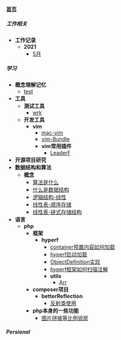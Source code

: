 
#### [首页](?file=home-首页)

##### 工作相关
- **工作记录**
    - **2021**
        - [5月](?file=001-工作相关/001-工作记录/001-2021/001-5月 "5月")

##### 学习
- **概念理解记忆**
    - [test](?file=002-学习/001-概念理解记忆/001-test "test")
- **工具**
    - **测试工具**
        - [wrk](?file=002-学习/002-工具/001-测试工具/001-wrk "wrk")
    - **开发工具**
        - **vim**
            - [mac-vim](?file=002-学习/002-工具/002-开发工具/001-vim/001-mac-vim "mac-vim")
            - [vim-Bundle](?file=002-学习/002-工具/002-开发工具/001-vim/002-vim-Bundle "vim-Bundle")
            - **vim常用插件**
                - [LeaderF](?file=002-学习/002-工具/002-开发工具/001-vim/003-vim常用插件/001-LeaderF "LeaderF")
- **开源项目研究**
- **数据结构和算法**
    - **概念**
        - [算法是什么](?file=002-学习/004-数据结构和算法/001-概念/001-算法是什么 "算法是什么")
        - [什么是数据结构](?file=002-学习/004-数据结构和算法/001-概念/002-什么是数据结构 "什么是数据结构")
        - [逻辑结构-线性](?file=002-学习/004-数据结构和算法/001-概念/003-逻辑结构-线性 "逻辑结构-线性")
        - [线性表-顺序存储](?file=002-学习/004-数据结构和算法/001-概念/004-线性表-顺序存储 "线性表-顺序存储")
        - [线性表-链式存储结构](?file=002-学习/004-数据结构和算法/001-概念/005-线性表-链式存储结构 "线性表-链式存储结构")
- **语言**
    - **php**
        - **框架**
            - **hyperf**
                - [container预置内容如何加载](?file=002-学习/005-语言/001-php/001-框架/001-hyperf/001-container预置内容如何加载 "container预置内容如何加载")
                - [hyperf启动加载](?file=002-学习/005-语言/001-php/001-框架/001-hyperf/002-hyperf启动加载 "hyperf启动加载")
                - [ObjectDefinition实现](?file=002-学习/005-语言/001-php/001-框架/001-hyperf/003-ObjectDefinition实现 "ObjectDefinition实现")
                - [hyperf框架如何扫描注解](?file=002-学习/005-语言/001-php/001-框架/001-hyperf/004-hyperf框架如何扫描注解 "hyperf框架如何扫描注解")
                - **utils**
                    - [Arr](?file=002-学习/005-语言/001-php/001-框架/001-hyperf/005-utils/001-Arr "Arr")
        - **composer项目**
            - **betterReflection**
                - [反射类使用](?file=002-学习/005-语言/001-php/002-composer项目/001-betterReflection/001-反射类使用 "反射类使用")
        - **php本身的一些功能**
            - [图片拼接等比例锁房](?file=002-学习/005-语言/001-php/003-php本身的一些功能/001-图片拼接等比例锁房 "图片拼接等比例锁房")

##### Persional
